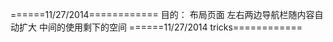 ﻿======11/27/2014============
目的：
布局页面 左右两边导航栏随内容自动扩大 中间的使用剩下的空间
======11/27/2014 tricks============